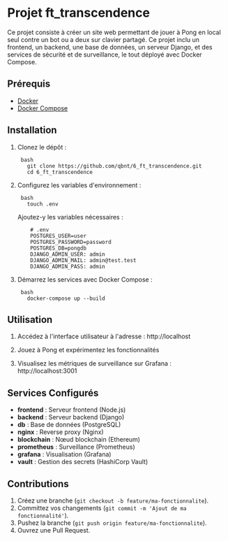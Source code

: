 
# Projet ft_transcendence

Ce projet consiste à créer un site web permettant de jouer à Pong en local seul contre un bot ou a deux sur clavier partagé. Ce projet inclu un frontend, un backend, une base de données, un serveur Django, et des services de sécurité et de surveillance, le tout déployé avec Docker Compose.

## Prérequis

- [Docker](https://www.docker.com/get-started)
- [Docker Compose](https://docs.docker.com/compose/install/)

## Installation

1. Clonez le dépôt :  
   ```
    bash  
      git clone https://github.com/qbnt/6_ft_transcendence.git  
      cd 6_ft_transcendence
   ```

3. Configurez les variables d'environnement :
   ```
    bash  
      touch .env
   ```
    
    Ajoutez-y les variables nécessaires :
   ```
       # .env  
       POSTGRES_USER=user  
       POSTGRES_PASSWORD=password  
       POSTGRES_DB=pongdb  
       DJANGO_ADMIN_USER: admin  
       DJANGO_ADMIN_MAIL: admin@test.test  
       DJANGO_ADMIN_PASS: admin
   ```

5. Démarrez les services avec Docker Compose :
   ```
    bash
      docker-compose up --build
   ```

## Utilisation

1. Accédez à l'interface utilisateur à l'adresse :
    http://localhost

2. Jouez à Pong et expérimentez les fonctionnalités

3. Visualisez les métriques de surveillance sur Grafana :
    http://localhost:3001

## Services Configurés

- **frontend** : Serveur frontend (Node.js)
- **backend** : Serveur backend (Django)
- **db** : Base de données (PostgreSQL)
- **nginx** : Reverse proxy (Nginx)
- **blockchain** : Nœud blockchain (Ethereum)
- **prometheus** : Surveillance (Prometheus)
- **grafana** : Visualisation (Grafana)
- **vault** : Gestion des secrets (HashiCorp Vault)

## Contributions

1. Créez une branche (`git checkout -b feature/ma-fonctionnalite`).
2. Committez vos changements (`git commit -m 'Ajout de ma fonctionnalité'`).
3. Pushez la branche (`git push origin feature/ma-fonctionnalite`).
4. Ouvrez une Pull Request.

